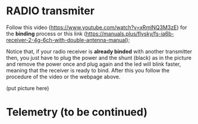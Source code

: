 # RADIO transmiter
Follow this video (https://www.youtube.com/watch?v=xRmlNQ3M3zE) for the **binding** process or this link (https://manuals.plus/flysky/fs-ia6b-receiver-2-4g-6ch-with-double-antenna-manual);

Notice that, if your radio receiver is **already binded** with another transmitter then, you just have to plug the power and the shunt (black) as in the picture and remove the power once and plug again and the led will blink faster, meaning that the receiver is ready to bind. After this you follow the procedure of the video or the webpage above.

(put picture here)

# Telemetry (to be continued)
